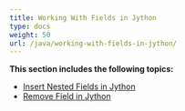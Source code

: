 ```yaml
---
title: Working With Fields in Jython
type: docs
weight: 50
url: /java/working-with-fields-in-jython/
---
```


**This section includes the following topics:**

- [Insert Nested Fields in Jython](https://docs.aspose.com/words/java/insert-nested-fields-in-jython/)
- [Remove Field in Jython](https://docs.aspose.com/words/java/remove-field-in-jython/)
